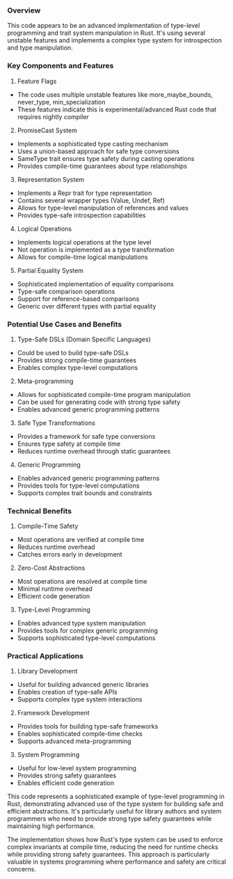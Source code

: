 

### Overview
This code appears to be an advanced implementation of type-level programming and trait system manipulation in Rust. It's using several unstable features and implements a complex type system for introspection and type manipulation.

### Key Components and Features

1. Feature Flags
  - The code uses multiple unstable features like more_maybe_bounds, never_type, min_specialization
  - These features indicate this is experimental/advanced Rust code that requires nightly compiler

2. PromiseCast System
  - Implements a sophisticated type casting mechanism
  - Uses a union-based approach for safe type conversions
  - SameType trait ensures type safety during casting operations
  - Provides compile-time guarantees about type relationships

3. Representation System
  - Implements a Repr trait for type representation
  - Contains several wrapper types (Value, Undef, Ref)
  - Allows for type-level manipulation of references and values
  - Provides type-safe introspection capabilities

4. Logical Operations
  - Implements logical operations at the type level
  - Not operation is implemented as a type transformation
  - Allows for compile-time logical manipulations

5. Partial Equality System
  - Sophisticated implementation of equality comparisons
  - Type-safe comparison operations
  - Support for reference-based comparisons
  - Generic over different types with partial equality

### Potential Use Cases and Benefits

1. Type-Safe DSLs (Domain Specific Languages)
  - Could be used to build type-safe DSLs
  - Provides strong compile-time guarantees
  - Enables complex type-level computations

2. Meta-programming
  - Allows for sophisticated compile-time program manipulation
  - Can be used for generating code with strong type safety
  - Enables advanced generic programming patterns

3. Safe Type Transformations
  - Provides a framework for safe type conversions
  - Ensures type safety at compile time
  - Reduces runtime overhead through static guarantees

4. Generic Programming
  - Enables advanced generic programming patterns
  - Provides tools for type-level computations
  - Supports complex trait bounds and constraints

### Technical Benefits

1. Compile-Time Safety
  - Most operations are verified at compile time
  - Reduces runtime overhead
  - Catches errors early in development

2. Zero-Cost Abstractions
  - Most operations are resolved at compile time
  - Minimal runtime overhead
  - Efficient code generation

3. Type-Level Programming
  - Enables advanced type system manipulation
  - Provides tools for complex generic programming
  - Supports sophisticated type-level computations

### Practical Applications

1. Library Development
  - Useful for building advanced generic libraries
  - Enables creation of type-safe APIs
  - Supports complex type system interactions

2. Framework Development
  - Provides tools for building type-safe frameworks
  - Enables sophisticated compile-time checks
  - Supports advanced meta-programming

3. System Programming
  - Useful for low-level system programming
  - Provides strong safety guarantees
  - Enables efficient code generation

This code represents a sophisticated example of type-level programming in Rust, demonstrating advanced use of the type system for building safe and efficient abstractions. It's particularly useful for library authors and system programmers who need to provide strong type safety guarantees while maintaining high performance.

The implementation shows how Rust's type system can be used to enforce complex invariants at compile time, reducing the need for runtime checks while providing strong safety guarantees. This approach is particularly valuable in systems programming where performance and safety are critical concerns.
